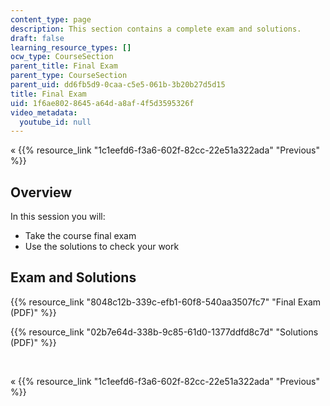 ```yaml
---
content_type: page
description: This section contains a complete exam and solutions.
draft: false
learning_resource_types: []
ocw_type: CourseSection
parent_title: Final Exam
parent_type: CourseSection
parent_uid: dd6fb5d9-0caa-c5e5-061b-3b20b27d5d15
title: Final Exam
uid: 1f6ae802-8645-a64d-a8af-4f5d3595326f
video_metadata:
  youtube_id: null
---
```

« {{% resource_link "1c1eefd6-f3a6-602f-82cc-22e51a322ada" "Previous" %}}

## Overview

In this session you will:

- Take the course final exam
- Use the solutions to check your work

## Exam and Solutions

{{% resource_link "8048c12b-339c-efb1-60f8-540aa3507fc7" "Final Exam (PDF)" %}}

{{% resource_link "02b7e64d-338b-9c85-61d0-1377ddfd8c7d" "Solutions (PDF)" %}}

 

« {{% resource_link "1c1eefd6-f3a6-602f-82cc-22e51a322ada" "Previous" %}}